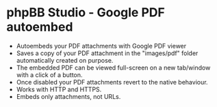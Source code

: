 # phpBB Studio - Google PDF autoembed

- Autoembeds your PDF attachments with Google PDF viewer
- Saves a copy of your PDF attachment in the "images/pdf" folder automatically created on purpose.
- The embedded PDF can be viewed full-screen on a new tab/window with a click of a button.
- Once disabled your PDF attachments revert to the native behaviour.
- Works with HTTP and HTTPS.
- Embeds only attachments, not URLs.
